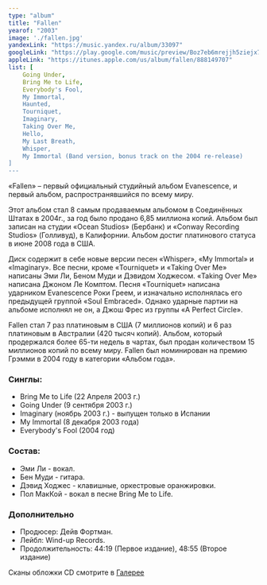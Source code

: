 ```yaml
---
type: "album"
title: "Fallen"
yearof: "2003"
image: './fallen.jpg'
yandexLink: "https://music.yandex.ru/album/33097"
googleLink: "https://play.google.com/music/preview/Boz7eb6mrejjh5ziejx7cydvl5a"
appleLink: "https://itunes.apple.com/us/album/fallen/888149707"
list: [
    Going Under,
    Bring Me to Life,
    Everybody's Fool,
    My Immortal,
    Haunted,
    Tourniquet,
    Imaginary,
    Taking Over Me,
    Hello,
    My Last Breath,
    Whisper,
    My Immortal (Band version, bonus track on the 2004 re-release)
]
---
```


«Fallen» – первый официальный студийный альбом Evanescence, и первый альбом, распространявшийся по всему миру.

Этот альбом стал 8 самым продаваемым альбомом в Соединённых Штатах в 2004г., за год было продано 6,85 миллиона копий. Альбом был записан на студии «Ocean Studios» (Бербанк) и «Conway Recording Studios» (Голливуд), в Калифорнии. Альбом достиг платинового статуса в июне 2008 года в США.

Диск содержит в себе новые версии песен «Whisper», «My Immortal» и «Imaginary». Все песни, кроме «Tourniquet» и «Taking Over Me» написаны Эми Ли, Беном Муди и Дэвидом Ходжесом. «Taking Over Me» написана Джоном Ле Комптом. Песня «Tourniquet» написана ударником Evanescence Роки Греем, и изначально исполнялась его предыдущей группой «Soul Embraced». Однако ударные партии на альбоме исполнял не он, а Джош Фрес из группы «A Perfect Circle».

Fallen стал 7 раз платиновым в США (7 миллионов копий) и 6 раз платиновым в Австралии (420 тысяч копий). Альбом, который продержался более 65-ти недель в чартах, был продан количеством 15 миллионов копий по всему миру. Fallen был номинирован на премию Грэмми в 2004 году в категории «Альбом года».


### Синглы:
- Bring Me to Life (22 Апреля 2003 г.)
- Going Under (9 сентября 2003 г.)
- Imaginary (ноябрь 2003 г.) - выпущен только в Испании
- My Immortal (8 декабря 2003 года)
- Everybody's Fool (2004 год)


### Cостав:

- Эми Ли - вокал.
- Бен Муди - гитара.
- Дэвид Ходжес - клавишные, оркестровые оранжировки.
- Пол МакКой - вокал в песне Bring Me to Life.

### Дополнительно

- Продюсер: Дейв Фортман.
- Лейбл: Wind-up Records.
- Продолжительность: 44:19 (Первое издание), 48:55 (Второе издание)

Сканы обложки CD смотрите в [Галерее](http://gallery.evanescence-rus.ru/)